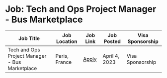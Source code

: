 # Job: Tech and Ops Project Manager - Bus Marketplace

| Job Title | Job Location | Job Link | Job Posted | Visa Sponsorship |
| --- | --- | --- | --- | --- |
| Tech and Ops Project Manager - Bus Marketplace | Paris, France | [Apply](https://jobs.lever.co/blablacar/be2011c4-366b-45a1-a803-f55db2a499ca) | April 4, 2023 | Visa Sponsorship |
